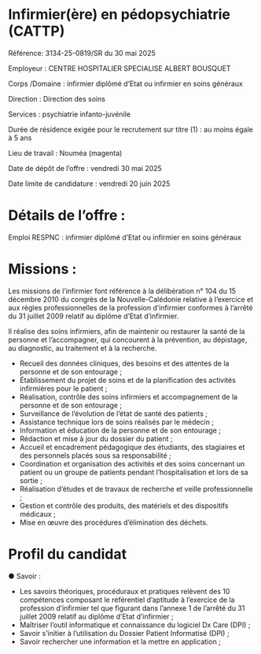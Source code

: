 # Infirmier(ère) en pédopsychiatrie (CATTP)

Référence: 3134-25-0819/SR du 30 mai 2025

Employeur : CENTRE HOSPITALIER SPECIALISE ALBERT BOUSQUET

Corps /Domaine : infirmier diplômé d’Etat ou infirmier en soins généraux

Direction : Direction des soins

Services : psychiatrie infanto-juvénile

Durée de résidence exigée pour le recrutement sur titre (1) : au moins égale à 5 ans

Lieu de travail : Nouméa (magenta)

Date de dépôt de l’offre : vendredi 30 mai 2025

Date limite de candidature : vendredi 20 juin 2025

# Détails de l’offre :

Emploi RESPNC : infirmier diplômé d’Etat ou infirmier en soins généraux

# Missions :

Les missions de l’infirmier font référence à la délibération n° 104 du 15 décembre 2010 du congrès de la Nouvelle-Calédonie relative à l’exercice et aux règles professionnelles de la profession d’infirmier conformes à l’arrêté du 31 juillet 2009 relatif au diplôme d’Etat d’infirmier.

Il réalise des soins infirmiers, afin de maintenir ou restaurer la santé de la personne et l’accompagner, qui concourent à la prévention, au dépistage, au diagnostic, au traitement et à la recherche.

- Recueil des données cliniques, des besoins et des attentes de la personne et de son entourage ;
- Établissement du projet de soins et de la planification des activités infirmières pour le patient ;
- Réalisation, contrôle des soins infirmiers et accompagnement de la personne et de son entourage ;
- Surveillance de l’évolution de l’état de santé des patients ;
- Assistance technique lors de soins réalisés par le médecin ;
- Information et éducation de la personne et de son entourage ;
- Rédaction et mise à jour du dossier du patient ;
- Accueil et encadrement pédagogique des étudiants, des stagiaires et des personnels placés sous sa responsabilité ;
- Coordination et organisation des activités et des soins concernant un patient ou un groupe de patients pendant l’hospitalisation et lors de sa sortie ;
- Réalisation d’études et de travaux de recherche et veille professionnelle ;
- Gestion et contrôle des produits, des matériels et des dispositifs médicaux ;
- Mise en œuvre des procédures d’élimination des déchets.

# Profil du candidat

● Savoir :

- Les savoirs théoriques, procéduraux et pratiques relèvent des 10 compétences composant le référentiel d’aptitude à l’exercice de la profession d’infirmier tel que figurant dans l’annexe 1 de l’arrêté du 31 juillet 2009 relatif au diplôme d’Etat d’infirmier ;
- Maîtriser l’outil informatique et connaissance du logiciel Dx Care (DPI) ;
- Savoir s’initier à l’utilisation du Dossier Patient Informatisé (DPI) ;
- Savoir rechercher une information et la mettre en application ;